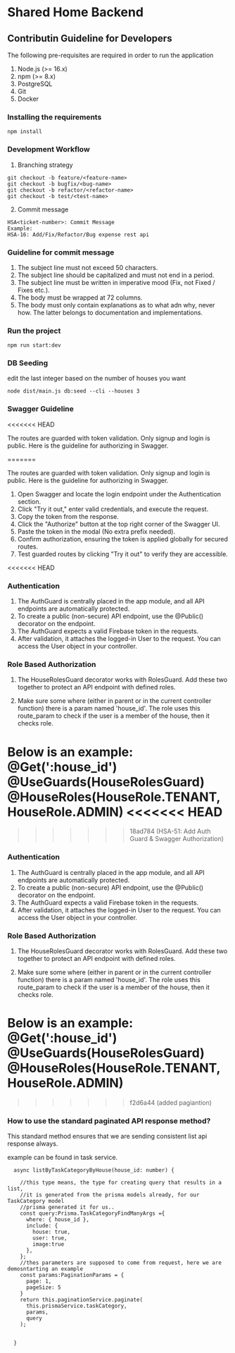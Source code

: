 # Shared Home Backend

## Contributin Guideline for Developers

The following pre-requisites are required in order to run the application

1. Node.js (>= 16.x)
2. npm (>= 8.x)
3. PostgreSQL
4. Git
5. Docker

### Installing the requirements

```
npm install
```

### Development Workflow

1. Branching strategy

```
git checkout -b feature/<feature-name>
git checkout -b bugfix/<bug-name>
git checkout -b refactor/<refactor-name>
git checkout -b test/<test-name>
```

2. Commit message

```
HSA<ticket-number>: Commit Message
Example:
HSA-16: Add/Fix/Refactor/Bug expense rest api
```

### Guideline for commit message

1. The subject line must not exceed 50 characters.
2. The subject line should be capitalized and must not end in a period.
3. The subject line must be written in imperative mood (Fix, not Fixed / Fixes etc.).
4. The body must be wrapped at 72 columns.
5. The body must only contain explanations as to what adn why, never how. The latter belongs to documentation and implementations.

### Run the project

```
npm run start:dev
```

### DB Seeding

edit the last integer based on the number of houses you want

```
node dist/main.js db:seed --cli --houses 3
```

### Swagger Guideline
<<<<<<< HEAD

The routes are guarded with token validation. Only signup and login is public. Here is the guideline for authorizing in Swagger.

=======

The routes are guarded with token validation. Only signup and login is public. Here is the guideline for authorizing in Swagger.

1. Open Swagger and locate the login endpoint under the Authentication section.
2. Click "Try it out," enter valid credentials, and execute the request.
3. Copy the token from the response.
4. Click the "Authorize" button at the top right corner of the Swagger UI.
5. Paste the token in the modal (No extra prefix needed).
6. Confirm authorization, ensuring the token is applied globally for secured routes.
7. Test guarded routes by clicking "Try it out" to verify they are accessible.

<<<<<<< HEAD
### Authentication

1. The AuthGuard is centrally placed in the app module, and all API endpoints are automatically protected.
2. To create a public (non-secure) API endpoint, use the @Public() decorator on the endpoint.
3. The AuthGuard expects a valid Firebase token in the requests.
4. After validation, it attaches the logged-in User to the request. You can access the User object in your controller.

### Role Based Authorization

1. The HouseRolesGuard decorator works with RolesGuard. Add these two together to protect an API endpoint with defined roles.

2. Make sure some where (either in parent or in the current controller function) there is a param named 'house_id'. The role uses this route_param to check if the user is a member of the house, then it checks role.

Below is an example:
@‌Get(':house_id')
@‌UseGuards(HouseRolesGuard)
@‌HouseRoles(HouseRole.TENANT, HouseRole.ADMIN)
<<<<<<< HEAD
=======
>>>>>>> 18ad784 (HSA-51: Add Auth Guard & Swagger Authorization)
### Authentication

1. The AuthGuard is centrally placed in the app module, and all API endpoints are automatically protected.
2. To create a public (non-secure) API endpoint, use the @Public() decorator on the endpoint.
3. The AuthGuard expects a valid Firebase token in the requests.
4. After validation, it attaches the logged-in User to the request. You can access the User object in your controller.

### Role Based Authorization

1. The HouseRolesGuard decorator works with RolesGuard. Add these two together to protect an API endpoint with defined roles.

2. Make sure some where (either in parent or in the current controller function) there is a param named 'house_id'. The role uses this route_param to check if the user is a member of the house, then it checks role.

Below is an example:
@‌Get(':house_id')
@‌UseGuards(HouseRolesGuard)
@‌HouseRoles(HouseRole.TENANT, HouseRole.ADMIN)
=======
>>>>>>> f2d6a44 (added pagiantion)


### How to use the standard paginated API response method?
This standard method ensures that we are sending consistent list api response always.

example can be found in task service.

```
  async listByTaskCategoryByHouse(house_id: number) {
    
    //this type means, the type for creating query that results in a list,
    //it is generated from the prisma models already, for our TaskCategory model
    //prisma generated it for us..
    const query:Prisma.TaskCategoryFindManyArgs ={
      where: { house_id },
      include: {
        house: true, 
        user: true,  
        image:true
      },
    };
    //thes parameters are supposed to come from request, here we are demosntarting an example
    const params:PaginationParams = {
      page: 1,
      pageSize: 5
    }
    return this.paginationService.paginate(
      this.prismaService.taskCategory, 
      params, 
      query
    );

    
  }
```